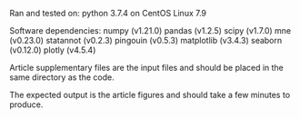 Ran and tested on: python 3.7.4 on CentOS Linux 7.9

Software dependencies:
numpy (v1.21.0)
pandas (v1.2.5)
scipy (v1.7.0)
mne (v0.23.0)
statannot (v0.2.3)
pingouin (v0.5.3)
matplotlib (v3.4.3)
seaborn (v0.12.0)
plotly (v4.5.4)

Article supplementary files are the input files and should be placed in the same directory as the code.

The expected output is the article figures and should take a few minutes to produce.
